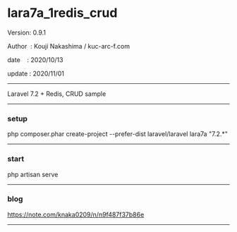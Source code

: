 ﻿# lara7a_1redis_crud

 Version: 0.9.1

 Author  : Kouji Nakashima / kuc-arc-f.com

 date    : 2020/10/13

 update : 2020/11/01

***

Laravel 7.2 + Redis,  CRUD sample

***
### setup
php composer.phar create-project --prefer-dist laravel/laravel lara7a "7.2.*"


***
### start

php artisan serve

***
### blog

https://note.com/knaka0209/n/n9f487f37b86e

***



